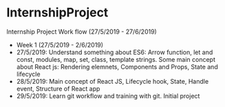 # InternshipProject
Internship Project Work flow (27/5/2019 - 27/6/2019)
* Week 1 (27/5/2019 - 2/6/2019)
* 27/5/2019: Understand something about ES6: Arrow function, let and const, modules, map, set, class, template strings. Some main concept about React js: Rendering elemnets, Components and Props, State and lifecycle
* 28/5/2019: Main concept of React JS, Lifecycle hook, State, Handle event, Structure of React app
* 29/5/2019: Learn git workflow and training with git. Initial project
